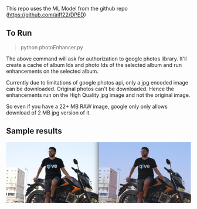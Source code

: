 This repo uses the ML Model from the github repo (https://github.com/aiff22/DPED)

## To Run
> python photoEnhancer.py

The above command will ask for authorization to google photos library. It'll create a cache of album Ids and photo Ids of the selected album and run enhancements on the selected album.

Currently due to limitations of google photos api, only a jpg encoded image can be downloaded. Original photos can't be downloaded. Hence the enhancements run on the High Quality jpg image and not the original image.

So even if you have a 22+ MB RAW image, google only only allows download of 2 MB jpg version of it. 


## Sample results
![Sample image after editing](SampleResults.jpg)